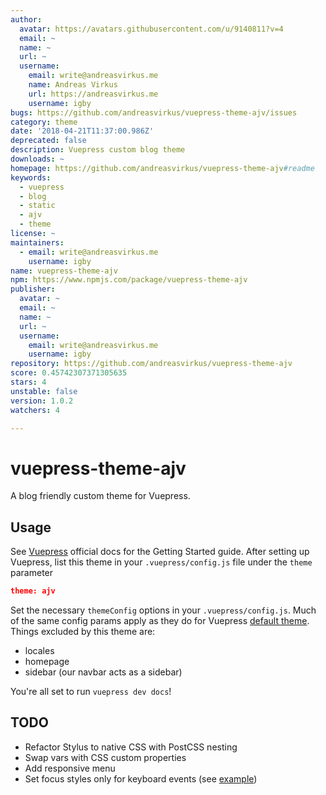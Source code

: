 ```yaml
---
author:
  avatar: https://avatars.githubusercontent.com/u/9140811?v=4
  email: ~
  name: ~
  url: ~
  username:
    email: write@andreasvirkus.me
    name: Andreas Virkus
    url: https://andreasvirkus.me
    username: igby
bugs: https://github.com/andreasvirkus/vuepress-theme-ajv/issues
category: theme
date: '2018-04-21T11:37:00.986Z'
deprecated: false
description: Vuepress custom blog theme
downloads: ~
homepage: https://github.com/andreasvirkus/vuepress-theme-ajv#readme
keywords:
  - vuepress
  - blog
  - static
  - ajv
  - theme
license: ~
maintainers:
  - email: write@andreasvirkus.me
    username: igby
name: vuepress-theme-ajv
npm: https://www.npmjs.com/package/vuepress-theme-ajv
publisher:
  avatar: ~
  email: ~
  name: ~
  url: ~
  username:
    email: write@andreasvirkus.me
    username: igby
repository: https://github.com/andreasvirkus/vuepress-theme-ajv
score: 0.45742307371305635
stars: 4
unstable: false
version: 1.0.2
watchers: 4

---
```


# vuepress-theme-ajv

A blog friendly custom theme for Vuepress.

## Usage

See [Vuepress](https://vuepress.vuejs.org/guide/getting-started.html) official docs for the Getting Started guide.
After setting up Vuepress, list this theme in your `.vuepress/config.js` file under the `theme` parameter

```json
theme: ajv
```

Set the necessary `themeConfig` options in your `.vuepress/config.js`. Much of the same config params apply
as they do for Vuepress [default theme](https://vuepress.vuejs.org/default-theme-config/). Things excluded by this theme are:
- locales
- homepage
- sidebar (our navbar acts as a sidebar)

You're all set to run `vuepress dev docs`!

## TODO
- Refactor Stylus to native CSS with PostCSS nesting
- Swap vars with CSS custom properties
- Add responsive menu
- Set focus styles only for keyboard events (see [example](https://codepen.io/ajv/pen/dMRwyQ))